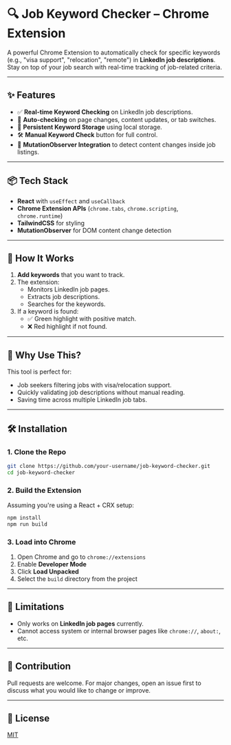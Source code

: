 # 🔍 Job Keyword Checker – Chrome Extension

A powerful Chrome Extension to automatically check for specific keywords (e.g., "visa support", "relocation", "remote") in **LinkedIn job descriptions**. Stay on top of your job search with real-time tracking of job-related criteria.

---

## ✨ Features

- ✅ **Real-time Keyword Checking** on LinkedIn job descriptions.
- 🔁 **Auto-checking** on page changes, content updates, or tab switches.
- 📌 **Persistent Keyword Storage** using local storage.
- 🛠️ **Manual Keyword Check** button for full control.
- 📡 **MutationObserver Integration** to detect content changes inside job listings.

---

## 📦 Tech Stack

- **React** with `useEffect` and `useCallback`
- **Chrome Extension APIs** (`chrome.tabs`, `chrome.scripting`, `chrome.runtime`)
- **TailwindCSS** for styling
- **MutationObserver** for DOM content change detection

---

## 🚀 How It Works

1. **Add keywords** that you want to track.
2. The extension:
   - Monitors LinkedIn job pages.
   - Extracts job descriptions.
   - Searches for the keywords.
3. If a keyword is found:
   - ✅ Green highlight with positive match.
   - ❌ Red highlight if not found.

---

## 🧠 Why Use This?

This tool is perfect for:
- Job seekers filtering jobs with visa/relocation support.
- Quickly validating job descriptions without manual reading.
- Saving time across multiple LinkedIn job tabs.

---

## 🛠️ Installation

### 1. Clone the Repo

```bash
git clone https://github.com/your-username/job-keyword-checker.git
cd job-keyword-checker
```

### 2. Build the Extension

Assuming you're using a React + CRX setup:

```bash
npm install
npm run build
```

### 3. Load into Chrome

1. Open Chrome and go to `chrome://extensions`
2. Enable **Developer Mode**
3. Click **Load Unpacked**
4. Select the `build` directory from the project

---

## 📌 Limitations

- Only works on **LinkedIn job pages** currently.
- Cannot access system or internal browser pages like `chrome://`, `about:`, etc.

---

## 🤝 Contribution

Pull requests are welcome. For major changes, open an issue first to discuss what you would like to change or improve.

---

## 📜 License

[MIT](LICENSE)

